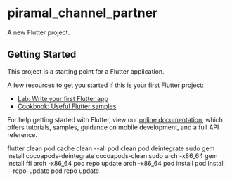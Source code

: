 # piramal_channel_partner

A new Flutter project.

## Getting Started

This project is a starting point for a Flutter application.

A few resources to get you started if this is your first Flutter project:

- [Lab: Write your first Flutter app](https://flutter.dev/docs/get-started/codelab)
- [Cookbook: Useful Flutter samples](https://flutter.dev/docs/cookbook)

For help getting started with Flutter, view our
[online documentation](https://flutter.dev/docs), which offers tutorials,
samples, guidance on mobile development, and a full API reference.


  flutter clean
  pod cache clean --all
  pod clean
  pod deintegrate
  sudo gem install cocoapods-deintegrate cocoapods-clean
  sudo arch -x86_64 gem install ffi
  arch -x86_64 pod repo update
  arch -x86_64 pod install
  pod install --repo-update
  pod repo update
